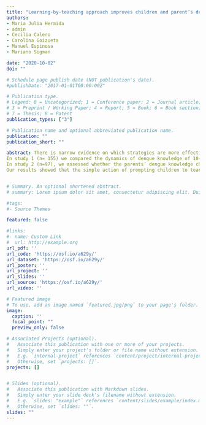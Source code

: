 ```yaml
---
title: "Learning-by-teaching approach improves children and parent’s dengue knowledge (under review)"
authors:
- Maria Julia Hermida
- admin
- Cecilia Calero
- Carolina Goizueta
- Manuel Espinosa
- Mariano Sigman

date: "2020-10-02"
doi: ""

# Schedule page publish date (NOT publication's date).
#publishDate: "2017-01-01T00:00:00Z"

# Publication type.
# Legend: 0 = Uncategorized; 1 = Conference paper; 2 = Journal article;
# 3 = Preprint / Working Paper; 4 = Report; 5 = Book; 6 = Book section;
# 7 = Thesis; 8 = Patent
publication_types: ["3"]

# Publication name and optional abbreviated publication name.
publication: ""
publication_short: ""

abstract: There is narrow evidence on which strategies are more effective to disseminate public health information. This is particularly relevant for many neglected diseases, as dengue, for which social habits have a great prevention capacity. We investigated whether learning by teaching can amplify the impact of dengue disease school talks.
In study 1 (n= 155) we compared the dynamics of dengue knowledge of 10-year-old children who -after receiving a dengue talk- a) listened to an unrelated topic; b) read a booklet with information about dengue, c) taught their parents about dengue, or d) taught their parents about dengue, using the booklet. Results showed that children that taught to their parents what they had learned boosted their learning, including long-term retention, only when the teaching process is scaffolded with visual material.
In study 2 (n=97), we assessed whether the parents’ dengue knowledge changed after interacting with their children, in comparison with parents learning about dengue from an expert or about an unrelated topic. Results indicated that parents learned from their children the same as from an expert, and significantly more than a control group (which learned about an unrelated topic).
Our results showed that the simple action of prompting children to teach consolidated their own knowledge and broadcasted it effectively to their parents. This is then a costless strategy with potential for information spreading that might translate to public health strengthening.


# Summary. An optional shortened abstract.
# summary: Lorem ipsum dolor sit amet, consectetur adipiscing elit. Duis posuere tellus ac convallis placerat. Proin tincidunt magna sed ex sollicitudin condimentum.

#tags:
#- Source Themes

featured: false

#links:
#- name: Custom Link
#  url: http://example.org
url_pdf: ''
url_code: 'https://osf.io/a629y/'
url_dataset: 'https://osf.io/a629y/'
url_poster: ''
url_project: ''
url_slides: ''
url_source: 'https://osf.io/a629y/'
url_video: ''

# Featured image
# To use, add an image named `featured.jpg/png` to your page's folder. 
image:
  caption: ''
  focal_point: ""
  preview_only: false

# Associated Projects (optional).
#   Associate this publication with one or more of your projects.
#   Simply enter your project's folder or file name without extension.
#   E.g. `internal-project` references `content/project/internal-project/index.md`.
#   Otherwise, set `projects: []`.
projects: []


# Slides (optional).
#   Associate this publication with Markdown slides.
#   Simply enter your slide deck's filename without extension.
#   E.g. `slides: "example"` references `content/slides/example/index.md`.
#   Otherwise, set `slides: ""`.
slides: ""
---
```

